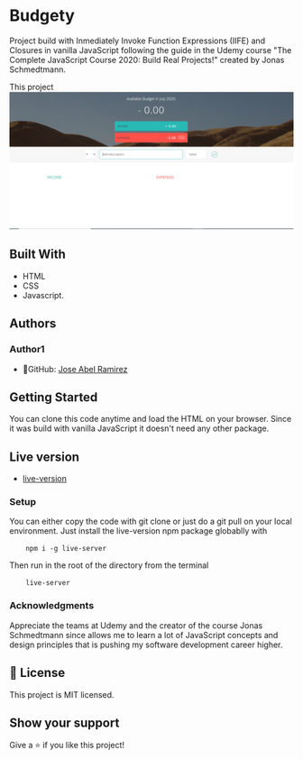 # Budgety
Project build with Inmediately Invoke Function Expressions (IIFE) and Closures in vanilla JavaScript following the guide in the Udemy course "The Complete JavaScript Course 2020: Build Real Projects!" created by Jonas Schmedtmann.

This project
![screenshot](./app_screenshot.png)


## Built With
- HTML
- CSS
- Javascript. 


## Authors
### Author1
- 👤GitHub: [Jose Abel Ramirez](https://github.com/jose-Abel)

## Getting Started
You can clone this code anytime and load the HTML on your browser. Since it was build with vanilla JavaScript it doesn't need any other package.


## Live version

- [live-version](https://jose-abel-budgety.netlify.app/)


### Setup
You can either copy the code with git clone or just do a git pull on your local environment. Just install the live-version npm package globablly with

```
    npm i -g live-server
```

Then run in the root of the directory from the terminal

```
    live-server
```

### Acknowledgments
Appreciate the teams at Udemy and the creator of the course Jonas Schmedtmann since allows me to learn a lot of JavaScript concepts and design principles that is pushing my software development career higher.


## 📝 License
This project is MIT licensed.


## Show your support
Give a ⭐️ if you like this project!